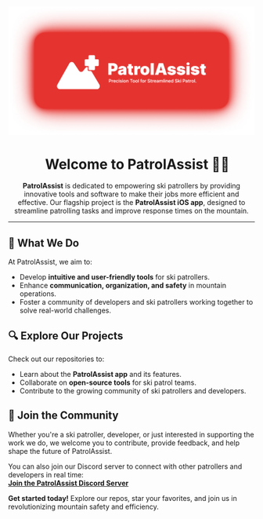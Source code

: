 <p align="center">
  <img src="/patrolassistbanner.png" alt="PatrolAssist Banner" style="padding: 0px;"/>
</p>

<div id="user-content-toc" align='center'>
  <ul align="center" style="list-style: none;">
    <summary>
      <h1>Welcome to PatrolAssist 👋🏼</h1>
    </summary>
  </ul>
</div>

<div align="center">
<p></p><strong>PatrolAssist</strong> is dedicated to empowering ski patrollers by providing innovative tools and software to make their jobs more efficient and effective. Our flagship project is the <strong>PatrolAssist iOS app</strong>, designed to streamline patrolling tasks and improve response times on the mountain.</p>
</div>

---

## 🎯 What We Do  
At PatrolAssist, we aim to:  
- Develop **intuitive and user-friendly tools** for ski patrollers.  
- Enhance **communication, organization, and safety** in mountain operations.  
- Foster a community of developers and ski patrollers working together to solve real-world challenges.  

## 🔍 Explore Our Projects  
Check out our repositories to:  
- Learn about the **PatrolAssist app** and its features.  
- Collaborate on **open-source tools** for ski patrol teams.  
- Contribute to the growing community of ski patrollers and developers.   

## 🤝 Join the Community  
Whether you're a ski patroller, developer, or just interested in supporting the work we do, we welcome you to contribute, provide feedback, and help shape the future of PatrolAssist.  

You can also join our Discord server to connect with other patrollers and developers in real time:  
[**Join the PatrolAssist Discord Server**](https://discord.gg/UYGJbsduCk)  

**Get started today!** Explore our repos, star your favorites, and join us in revolutionizing mountain safety and efficiency.  
